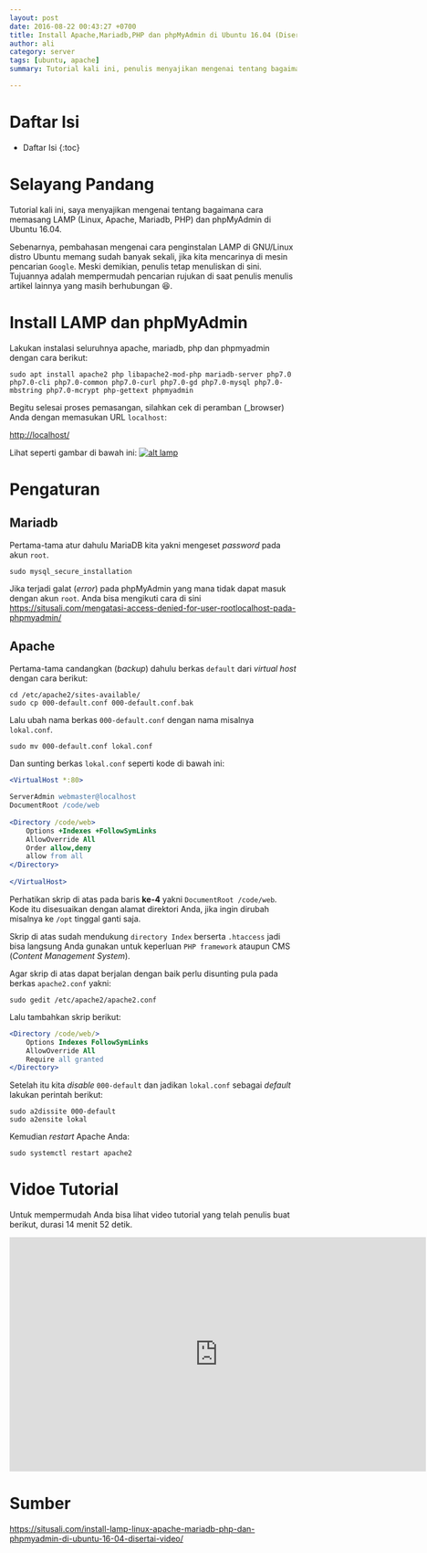 ```yaml
---
layout: post
date: 2016-08-22 00:43:27 +0700 
title: Install Apache,Mariadb,PHP dan phpMyAdmin di Ubuntu 16.04 (Disertai Video)
author: ali
category: server
tags: [ubuntu, apache]
summary: Tutorial kali ini, penulis menyajikan mengenai tentang bagaimana cara memasang (_install_) LAMP (Linux, Apache, Mariadb, PHP) dan phpMyAdmin di Ubuntu 16.04.

---
```


# Daftar Isi

* Daftar Isi
{:toc}

# Selayang Pandang

Tutorial kali ini, saya menyajikan mengenai tentang bagaimana cara memasang LAMP (Linux, Apache, Mariadb, PHP) dan phpMyAdmin di Ubuntu 16.04.

Sebenarnya, pembahasan mengenai cara penginstalan LAMP di GNU/Linux distro Ubuntu memang sudah banyak sekali, jika kita mencarinya di mesin pencarian `Google`. Meski demikian, penulis tetap menuliskan di sini. Tujuannya adalah mempermudah pencarian rujukan di saat penulis menulis artikel lainnya yang masih berhubungan 😆.

# Install LAMP dan phpMyAdmin

Lakukan instalasi seluruhnya apache, mariadb, php dan phpmyadmin dengan cara berikut:

```
sudo apt install apache2 php libapache2-mod-php mariadb-server php7.0 php7.0-cli php7.0-common php7.0-curl php7.0-gd php7.0-mysql php7.0-mbstring php7.0-mcrypt php-gettext phpmyadmin
```

Begitu selesai proses pemasangan, silahkan cek di peramban (_browser) Anda dengan memasukan URL `localhost`:

<http://localhost/>

Lihat seperti gambar di bawah ini:
[![alt lamp](https://situsali.com/wp-content/uploads/2016/06/apache-on.png?resize=216%2C300&ssl=1 "LAMP")](https://situsali.com/wp-content/uploads/2016/06/apache-on.png)

# Pengaturan

## Mariadb

Pertama-tama atur dahulu MariaDB kita yakni mengeset _password_ pada akun `root`.

```
sudo mysql_secure_installation
```

Jika terjadi galat (_error_) pada phpMyAdmin yang mana tidak dapat masuk dengan akun `root`. Anda bisa mengikuti cara di sini <https://situsali.com/mengatasi-access-denied-for-user-rootlocalhost-pada-phpmyadmin/>

## Apache

Pertama-tama candangkan (_backup_) dahulu berkas `default` dari _virtual host_ dengan cara berikut:

```
cd /etc/apache2/sites-available/
sudo cp 000-default.conf 000-default.conf.bak
```
Lalu ubah nama berkas `000-default.conf` dengan nama misalnya `lokal.conf`.

```
sudo mv 000-default.conf lokal.conf
```
Dan sunting berkas `lokal.conf` seperti kode di bawah ini:

```apache
<VirtualHost *:80>
 
ServerAdmin webmaster@localhost
DocumentRoot /code/web
 
<Directory /code/web>
    Options +Indexes +FollowSymLinks
    AllowOverride All
    Order allow,deny
    allow from all
</Directory>
 
</VirtualHost>
```
Perhatikan skrip di atas pada baris **ke-4** yakni `DocumentRoot /code/web`. Kode itu disesuaikan dengan alamat direktori Anda, jika ingin dirubah misalnya ke `/opt` tinggal ganti saja. 

Skrip di atas sudah mendukung `directory Index` berserta `.htaccess` jadi bisa langsung Anda gunakan untuk keperluan `PHP framework` ataupun CMS (_Content Management System_).

Agar skrip di atas dapat berjalan dengan baik perlu disunting pula pada berkas `apache2.conf` yakni:

```
sudo gedit /etc/apache2/apache2.conf
```
Lalu tambahkan skrip berikut:

```apache
<Directory /code/web/>
    Options Indexes FollowSymLinks
    AllowOverride All
    Require all granted
</Directory>
```

Setelah itu kita _disable_ `000-default` dan jadikan `lokal.conf` sebagai _default_ lakukan perintah berikut:

```
sudo a2dissite 000-default
sudo a2ensite lokal
```
Kemudian _restart_ Apache Anda:

```	
sudo systemctl restart apache2
```

# Vidoe Tutorial

Untuk mempermudah Anda bisa lihat video tutorial yang telah penulis buat berikut, durasi 14 menit 52 detik.

<iframe width="730" height="410" src="https://www.youtube.com/embed/E2jeXkfPX64" frameborder="0" allowfullscreen></iframe>

# Sumber

<https://situsali.com/install-lamp-linux-apache-mariadb-php-dan-phpmyadmin-di-ubuntu-16-04-disertai-video/>



